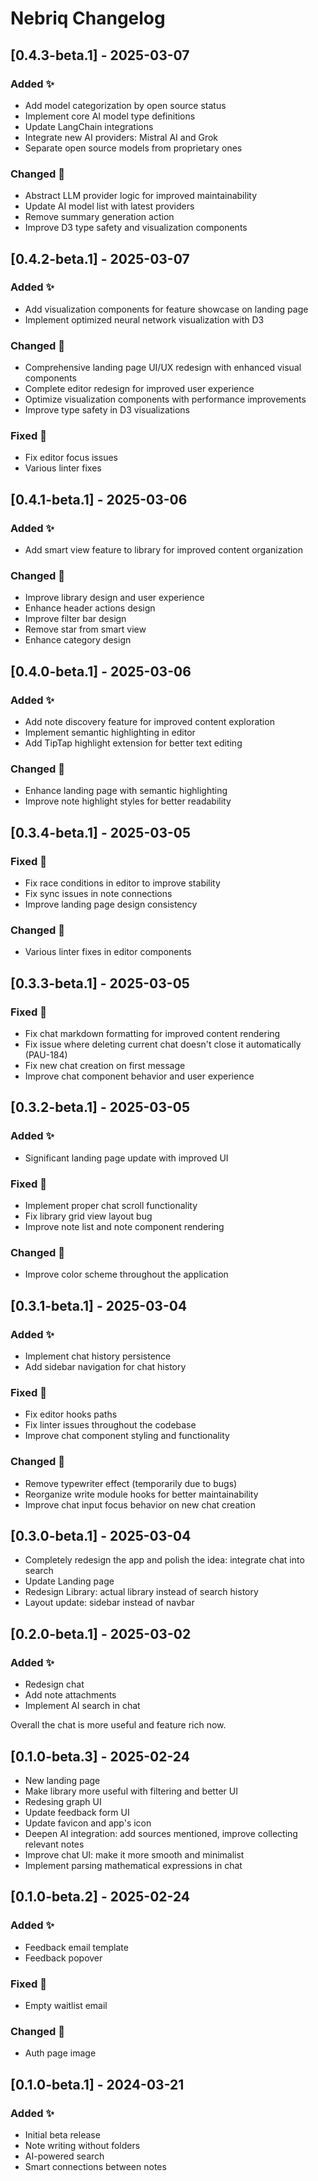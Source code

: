 # Nebriq Changelog

## [0.4.3-beta.1] - 2025-03-07

### Added ✨

- Add model categorization by open source status
- Implement core AI model type definitions
- Update LangChain integrations
- Integrate new AI providers: Mistral AI and Grok
- Separate open source models from proprietary ones

### Changed 🔄

- Abstract LLM provider logic for improved maintainability
- Update AI model list with latest providers
- Remove summary generation action
- Improve D3 type safety and visualization components

## [0.4.2-beta.1] - 2025-03-07

### Added ✨

- Add visualization components for feature showcase on landing page
- Implement optimized neural network visualization with D3

### Changed 🔄

- Comprehensive landing page UI/UX redesign with enhanced visual components
- Complete editor redesign for improved user experience
- Optimize visualization components with performance improvements
- Improve type safety in D3 visualizations

### Fixed 🐛

- Fix editor focus issues
- Various linter fixes

## [0.4.1-beta.1] - 2025-03-06

### Added ✨

- Add smart view feature to library for improved content organization

### Changed 🔄

- Improve library design and user experience
- Enhance header actions design
- Improve filter bar design
- Remove star from smart view
- Enhance category design

## [0.4.0-beta.1] - 2025-03-06

### Added ✨

- Add note discovery feature for improved content exploration
- Implement semantic highlighting in editor
- Add TipTap highlight extension for better text editing

### Changed 🔄

- Enhance landing page with semantic highlighting
- Improve note highlight styles for better readability

## [0.3.4-beta.1] - 2025-03-05

### Fixed 🐛

- Fix race conditions in editor to improve stability
- Fix sync issues in note connections
- Improve landing page design consistency

### Changed 🔄

- Various linter fixes in editor components

## [0.3.3-beta.1] - 2025-03-05

### Fixed 🐛

- Fix chat markdown formatting for improved content rendering
- Fix issue where deleting current chat doesn't close it automatically (PAU-184)
- Fix new chat creation on first message
- Improve chat component behavior and user experience

## [0.3.2-beta.1] - 2025-03-05

### Added ✨

- Significant landing page update with improved UI

### Fixed 🐛

- Implement proper chat scroll functionality
- Fix library grid view layout bug
- Improve note list and note component rendering

### Changed 🔄

- Improve color scheme throughout the application

## [0.3.1-beta.1] - 2025-03-04

### Added ✨

- Implement chat history persistence
- Add sidebar navigation for chat history

### Fixed 🐛

- Fix editor hooks paths
- Fix linter issues throughout the codebase
- Improve chat component styling and functionality

### Changed 🔄

- Remove typewriter effect (temporarily due to bugs)
- Reorganize write module hooks for better maintainability
- Improve chat input focus behavior on new chat creation

## [0.3.0-beta.1] - 2025-03-04

- Completely redesign the app and polish the idea: integrate chat into search
- Update Landing page
- Redesign Library: actual library instead of search history
- Layout update: sidebar instead of navbar

## [0.2.0-beta.1] - 2025-03-02

### Added ✨

- Redesign chat
- Add note attachments
- Implement AI search in chat

Overall the chat is more useful and feature rich now.

## [0.1.0-beta.3] - 2025-02-24

- New landing page
- Make library more useful with filtering and better UI
- Redesing graph UI
- Update feedback form UI
- Update favicon and app's icon
- Deepen AI integration: add sources mentioned, improve collecting relevant notes
- Improve chat UI: make it more smooth and minimalist
- Implement parsing mathematical expressions in chat

## [0.1.0-beta.2] - 2025-02-24

### Added ✨

- Feedback email template
- Feedback popover

### Fixed 🐛

- Empty waitlist email

### Changed 🔄

- Auth page image

## [0.1.0-beta.1] - 2024-03-21

### Added ✨

- Initial beta release
- Note writing without folders
- AI-powered search
- Smart connections between notes

